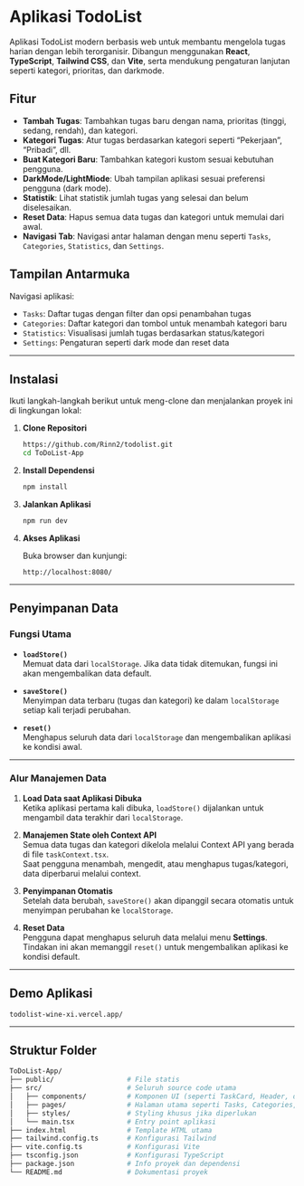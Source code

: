 # Aplikasi TodoList

Aplikasi TodoList modern berbasis web untuk membantu mengelola tugas harian dengan lebih terorganisir. Dibangun menggunakan **React**, **TypeScript**, **Tailwind CSS**, dan **Vite**, serta mendukung pengaturan lanjutan seperti kategori, prioritas, dan darkmode.

##  Fitur 

-  **Tambah Tugas**: Tambahkan tugas baru dengan nama, prioritas (tinggi, sedang, rendah), dan kategori.
-  **Kategori Tugas**: Atur tugas berdasarkan kategori seperti “Pekerjaan”, “Pribadi”, dll.
-  **Buat Kategori Baru**: Tambahkan kategori kustom sesuai kebutuhan pengguna.
-  **DarkMode/LightMiode**: Ubah tampilan aplikasi sesuai preferensi pengguna (dark mode).
-  **Statistik**: Lihat statistik jumlah tugas yang selesai dan belum diselesaikan.
-  **Reset Data**: Hapus semua data tugas dan kategori untuk memulai dari awal.
- **Navigasi Tab**: Navigasi antar halaman dengan menu seperti `Tasks`, `Categories`, `Statistics`, dan `Settings`.

##  Tampilan Antarmuka

Navigasi aplikasi:
- `Tasks`: Daftar tugas dengan filter dan opsi penambahan tugas
- `Categories`: Daftar kategori dan tombol untuk menambah kategori baru
- `Statistics`: Visualisasi jumlah tugas berdasarkan status/kategori
- `Settings`: Pengaturan seperti dark mode dan reset data

---

##  Instalasi

Ikuti langkah-langkah berikut untuk meng-clone dan menjalankan proyek ini di lingkungan lokal:

1. **Clone Repositori**
    ```bash
    https://github.com/Rinn2/todolist.git
    cd ToDoList-App
    ```

2. **Install Dependensi**
    ```bash
    npm install
    ```



3. **Jalankan Aplikasi**
    ```bash
    npm run dev
    ```

4. **Akses Aplikasi**

    Buka browser dan kunjungi:

    ```
    http://localhost:8080/
    ```

---

##  Penyimpanan Data 


###  Fungsi Utama

- **`loadStore()`**  
  Memuat data dari `localStorage`. Jika data tidak ditemukan, fungsi ini akan mengembalikan data default.

- **`saveStore()`**  
  Menyimpan data terbaru (tugas dan kategori) ke dalam `localStorage` setiap kali terjadi perubahan.

- **`reset()`**  
  Menghapus seluruh data dari `localStorage` dan mengembalikan aplikasi ke kondisi awal.

---

### Alur Manajemen Data

1. **Load Data saat Aplikasi Dibuka**  
   Ketika aplikasi pertama kali dibuka, `loadStore()` dijalankan untuk mengambil data terakhir dari `localStorage`.

2. **Manajemen State oleh Context API**  
   Semua data tugas dan kategori dikelola melalui Context API yang berada di file `taskContext.tsx`.  
   Saat pengguna menambah, mengedit, atau menghapus tugas/kategori, data diperbarui melalui context.

3. **Penyimpanan Otomatis**  
   Setelah data berubah, `saveStore()` akan dipanggil secara otomatis untuk menyimpan perubahan ke `localStorage`.

4. **Reset Data**  
   Pengguna dapat menghapus seluruh data melalui menu **Settings**. Tindakan ini akan memanggil `reset()` untuk mengembalikan aplikasi ke kondisi default.
---
## Demo Aplikasi
 
    todolist-wine-xi.vercel.app/
---
##  Struktur Folder

```bash
ToDoList-App/
├── public/                  # File statis
├── src/                     # Seluruh source code utama
│   ├── components/          # Komponen UI (seperti TaskCard, Header, dll)
│   ├── pages/               # Halaman utama seperti Tasks, Categories, Statistics, Settings
│   ├── styles/              # Styling khusus jika diperlukan
│   └── main.tsx             # Entry point aplikasi
├── index.html               # Template HTML utama
├── tailwind.config.ts       # Konfigurasi Tailwind
├── vite.config.ts           # Konfigurasi Vite
├── tsconfig.json            # Konfigurasi TypeScript
├── package.json             # Info proyek dan dependensi
└── README.md                # Dokumentasi proyek




